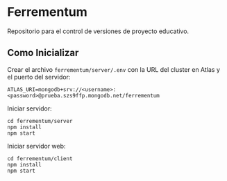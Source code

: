 # Ferrementum
Repositorio para el control de versiones de proyecto educativo.

## Como Inicializar 
Crear el archivo `ferrementum/server/.env` con la URL del cluster en Atlas y el puerto del servidor:
```
ATLAS_URI=mongodb+srv://<username>:<password>@prueba.szs9ffp.mongodb.net/ferrementum
```
Iniciar servidor:
```
cd ferrementum/server
npm install
npm start
```
Iniciar servidor web:
```
cd ferrementum/client
npm install
npm start
```
